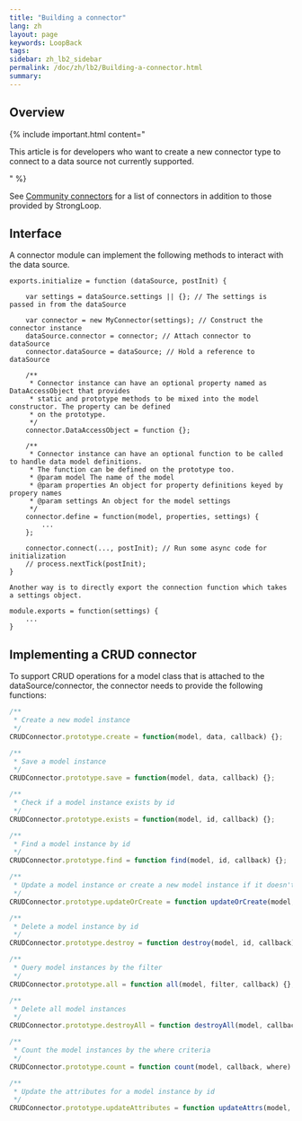 ```yaml
---
title: "Building a connector"
lang: zh
layout: page
keywords: LoopBack
tags:
sidebar: zh_lb2_sidebar
permalink: /doc/zh/lb2/Building-a-connector.html
summary:
---
```


## Overview

{% include important.html content="

This article is for developers who want to create a new connector type to connect to a data source not currently supported.

" %}

See [Community connectors](/doc/{{page.lang}}/lb2/Community-connectors.html) for a list of connectors in addition to those provided by StrongLoop.

## Interface

A connector module can implement the following methods to interact with the data source.

```
exports.initialize = function (dataSource, postInit) {

    var settings = dataSource.settings || {}; // The settings is passed in from the dataSource

    var connector = new MyConnector(settings); // Construct the connector instance
    dataSource.connector = connector; // Attach connector to dataSource
    connector.dataSource = dataSource; // Hold a reference to dataSource

    /**
     * Connector instance can have an optional property named as DataAccessObject that provides
     * static and prototype methods to be mixed into the model constructor. The property can be defined
     * on the prototype.
     */
    connector.DataAccessObject = function {};

    /**
     * Connector instance can have an optional function to be called to handle data model definitions.
     * The function can be defined on the prototype too.
     * @param model The name of the model
     * @param properties An object for property definitions keyed by propery names
     * @param settings An object for the model settings
     */
    connector.define = function(model, properties, settings) {
        ...
    };

    connector.connect(..., postInit); // Run some async code for initialization
    // process.nextTick(postInit);
}
```

`Another way is to directly export the connection function which takes a settings object.`

```
module.exports = function(settings) {
    ...
}
```

## Implementing a CRUD connector

To support CRUD operations for a model class that is attached to the dataSource/connector, the connector needs to provide the following functions:

```js
/**
 * Create a new model instance
 */
CRUDConnector.prototype.create = function(model, data, callback) {};

/**
 * Save a model instance
 */
CRUDConnector.prototype.save = function(model, data, callback) {};

/**
 * Check if a model instance exists by id
 */
CRUDConnector.prototype.exists = function(model, id, callback) {};

/**
 * Find a model instance by id
 */
CRUDConnector.prototype.find = function find(model, id, callback) {};

/**
 * Update a model instance or create a new model instance if it doesn't exist
 */
CRUDConnector.prototype.updateOrCreate = function updateOrCreate(model, data, callback) {};

/**
 * Delete a model instance by id
 */
CRUDConnector.prototype.destroy = function destroy(model, id, callback) {};

/**
 * Query model instances by the filter
 */
CRUDConnector.prototype.all = function all(model, filter, callback) {};

/**
 * Delete all model instances
 */
CRUDConnector.prototype.destroyAll = function destroyAll(model, callback) {};

/**
 * Count the model instances by the where criteria
 */
CRUDConnector.prototype.count = function count(model, callback, where) {};

/**
 * Update the attributes for a model instance by id
 */
CRUDConnector.prototype.updateAttributes = function updateAttrs(model, id, data, callback) {};
```
